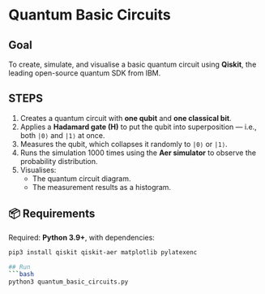 # Quantum Basic Circuits

## Goal

To create, simulate, and visualise a basic quantum circuit using **Qiskit**, the leading open-source quantum SDK from IBM.

## STEPS

1. Creates a quantum circuit with **one qubit** and **one classical bit**.  
2. Applies a **Hadamard gate (H)** to put the qubit into superposition — i.e., both `|0⟩` and `|1⟩` at once.  
3. Measures the qubit, which collapses it randomly to `|0⟩` or `|1⟩`.  
4. Runs the simulation 1000 times using the **Aer simulator** to observe the probability distribution.  
5. Visualises:
   - The quantum circuit diagram.
   - The measurement results as a histogram.


## 📦 Requirements

Required: **Python 3.9+**, with dependencies:

```bash
pip3 install qiskit qiskit-aer matplotlib pylatexenc

## Run
```bash
python3 quantum_basic_circuits.py